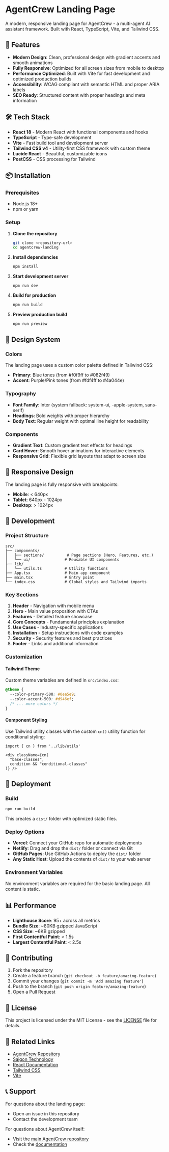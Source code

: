 # AgentCrew Landing Page

A modern, responsive landing page for AgentCrew - a multi-agent AI assistant framework. Built with React, TypeScript, Vite, and Tailwind CSS.

## 🚀 Features

- **Modern Design**: Clean, professional design with gradient accents and smooth animations
- **Fully Responsive**: Optimized for all screen sizes from mobile to desktop
- **Performance Optimized**: Built with Vite for fast development and optimized production builds
- **Accessibility**: WCAG compliant with semantic HTML and proper ARIA labels
- **SEO Ready**: Structured content with proper headings and meta information

## 🛠️ Tech Stack

- **React 18** - Modern React with functional components and hooks
- **TypeScript** - Type-safe development
- **Vite** - Fast build tool and development server
- **Tailwind CSS v4** - Utility-first CSS framework with custom theme
- **Lucide React** - Beautiful, customizable icons
- **PostCSS** - CSS processing for Tailwind

## 📦 Installation

### Prerequisites

- Node.js 18+ 
- npm or yarn

### Setup

1. **Clone the repository**
   ```bash
   git clone <repository-url>
   cd agentcrew-landing
   ```

2. **Install dependencies**
   ```bash
   npm install
   ```

3. **Start development server**
   ```bash
   npm run dev
   ```

4. **Build for production**
   ```bash
   npm run build
   ```

5. **Preview production build**
   ```bash
   npm run preview
   ```

## 🎨 Design System

### Colors

The landing page uses a custom color palette defined in Tailwind CSS:

- **Primary**: Blue tones (from #f0f9ff to #082f49)
- **Accent**: Purple/Pink tones (from #fdf4ff to #4a044e)

### Typography

- **Font Family**: Inter (system fallback: system-ui, -apple-system, sans-serif)
- **Headings**: Bold weights with proper hierarchy
- **Body Text**: Regular weight with optimal line height for readability

### Components

- **Gradient Text**: Custom gradient text effects for headings
- **Card Hover**: Smooth hover animations for interactive elements
- **Responsive Grid**: Flexible grid layouts that adapt to screen size

## 📱 Responsive Design

The landing page is fully responsive with breakpoints:

- **Mobile**: < 640px
- **Tablet**: 640px - 1024px  
- **Desktop**: > 1024px

## 🔧 Development

### Project Structure

```
src/
├── components/
│   ├── sections/          # Page sections (Hero, Features, etc.)
│   └── ui/               # Reusable UI components
├── lib/
│   └── utils.ts          # Utility functions
├── App.tsx               # Main app component
├── main.tsx              # Entry point
└── index.css             # Global styles and Tailwind imports
```

### Key Sections

1. **Header** - Navigation with mobile menu
2. **Hero** - Main value proposition with CTAs
3. **Features** - Detailed feature showcase
4. **Core Concepts** - Fundamental principles explanation
5. **Use Cases** - Industry-specific applications
6. **Installation** - Setup instructions with code examples
7. **Security** - Security features and best practices
8. **Footer** - Links and additional information

### Customization

#### Tailwind Theme

Custom theme variables are defined in `src/index.css`:

```css
@theme {
  --color-primary-500: #0ea5e9;
  --color-accent-500: #d946ef;
  /* ... more colors */
}
```

#### Component Styling

Use Tailwind utility classes with the custom `cn()` utility function for conditional styling:

```tsx
import { cn } from '../lib/utils'

<div className={cn(
  "base-classes",
  condition && "conditional-classes"
)} />
```

## 🚀 Deployment

### Build

```bash
npm run build
```

This creates a `dist/` folder with optimized static files.

### Deploy Options

- **Vercel**: Connect your GitHub repo for automatic deployments
- **Netlify**: Drag and drop the `dist/` folder or connect via Git
- **GitHub Pages**: Use GitHub Actions to deploy the `dist/` folder
- **Any Static Host**: Upload the contents of `dist/` to your web server

### Environment Variables

No environment variables are required for the basic landing page. All content is static.

## 📊 Performance

- **Lighthouse Score**: 95+ across all metrics
- **Bundle Size**: ~80KB gzipped JavaScript
- **CSS Size**: ~6KB gzipped
- **First Contentful Paint**: < 1.5s
- **Largest Contentful Paint**: < 2.5s

## 🤝 Contributing

1. Fork the repository
2. Create a feature branch (`git checkout -b feature/amazing-feature`)
3. Commit your changes (`git commit -m 'Add amazing feature'`)
4. Push to the branch (`git push origin feature/amazing-feature`)
5. Open a Pull Request

## 📄 License

This project is licensed under the MIT License - see the [LICENSE](LICENSE) file for details.

## 🔗 Related Links

- [AgentCrew Repository](https://github.com/daltonnyx/AgentCrew)
- [Saigon Technology](https://saigontechnology.com/)
- [React Documentation](https://react.dev/)
- [Tailwind CSS](https://tailwindcss.com/)
- [Vite](https://vitejs.dev/)

## 📞 Support

For questions about the landing page:
- Open an issue in this repository
- Contact the development team

For questions about AgentCrew itself:
- Visit the [main AgentCrew repository](https://github.com/daltonnyx/AgentCrew)
- Check the [documentation](https://github.com/daltonnyx/AgentCrew#readme)
